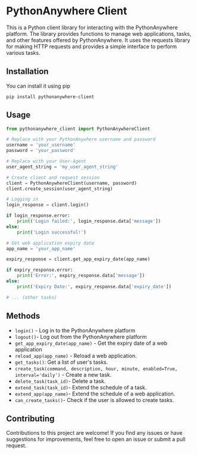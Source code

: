 # PythonAnywhere Client

This is a Python client library for interacting with the PythonAnywhere platform. The library provides functions to 
manage web applications, tasks, and other features offered by PythonAnywhere. It uses the requests library for making 
HTTP requests and provides a simple interface to perform various tasks.

## Installation
You can install it using pip
```shell
pip install pythonanywhere-client
```

## Usage
```python
from pythonanywhere_client import PythonAnywhereClient

# Replace with your PythonAnywhere username and password
username = 'your_username'
password = 'your_password'

# Replace with your User-Agent
user_agent_string = 'my_user_agent_string'

# Create client and request session
client = PythonAnywhereClient(username, password)
client.create_session(user_agent_string)

# Logging in
login_response = client.login()

if login_response.error:
    print('Login failed:', login_response.data['message'])
else:
    print('Login successful!')

# Get web application expiry date
app_name = 'your_app_name'

expiry_response = client.get_app_expiry_date(app_name)

if expiry_response.error:
    print('Error:', expiry_response.data['message'])
else:
    print('Expiry Date:', expiry_response.data['expiry_date'])

# ... (other tasks)

```
## Methods
* `login()` - Log in to the PythonAnywhere platform
* `logout()`- Log out from the PythonAnywhere platform
* `get_app_expiry_date(app_name)` - Get the expiry date of a web application
* `reload_app(app_name)` - Reload a web application.
* `get_tasks()`: Get a list of user's tasks.
* `create_task(command, description, hour, minute, enabled=True, interval='daily')` - Create a new task.
* `delete_task(task_id)`- Delete a task.
* `extend_task(task_id)`- Extend the schedule of a task.
* `extend_app(app_name)`- Extend the schedule of a web application.
* `can_create_tasks()`- Check if the user is allowed to create tasks.


## Contributing
Contributions to this project are welcome! If you find any issues or have suggestions for improvements, 
feel free to open an issue or submit a pull request.
